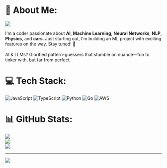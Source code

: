 # 💫 About Me:

![](https://i.pinimg.com/1200x/74/55/c0/7455c0389cfead22296b627af770d029.jpg)

I'm a coder passionate about **AI**, **Machine Learning**, **Neural Networks**, **NLP**, **Physics**, and **cars**. Just starting out, I'm building an ML project with exciting features on the way. Stay tuned! 🌟<br><br>AI & LLMs? Glorified pattern-guessers that stumble on nuance—fun to tinker with, but far from perfect.


# 💻 Tech Stack:
![JavaScript](https://img.shields.io/badge/javascript-%23323330.svg?style=for-the-badge&logo=javascript&logoColor=%23F7DF1E) ![TypeScript](https://img.shields.io/badge/typescript-%23007ACC.svg?style=for-the-badge&logo=typescript&logoColor=white) ![Python](https://img.shields.io/badge/python-3670A0?style=for-the-badge&logo=python&logoColor=ffdd54) ![Go](https://img.shields.io/badge/go-%2300ADD8.svg?style=for-the-badge&logo=go&logoColor=white) ![AWS](https://img.shields.io/badge/AWS-%23FF9900.svg?style=for-the-badge&logo=amazon-aws&logoColor=white)
# 📊 GitHub Stats:
![](https://github-readme-stats.vercel.app/api?username=mahitoh&theme=dark&hide_border=false&include_all_commits=false&count_private=false)<br/>
![](https://nirzak-streak-stats.vercel.app/?user=mahitoh&theme=dark&hide_border=false)<br/>
![](https://github-readme-stats.vercel.app/api/top-langs/?username=mahitoh&theme=dark&hide_border=false&include_all_commits=false&count_private=false&layout=compact)

---
[![](https://visitcount.itsvg.in/api?id=mahitoh&icon=0&color=0)](https://visitcount.itsvg.in)


